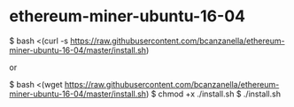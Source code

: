 # ethereum-miner-ubuntu-16-04
$ bash <(curl -s https://raw.githubusercontent.com/bcanzanella/ethereum-miner-ubuntu-16-04/master/install.sh)

or

$ bash <(wget https://raw.githubusercontent.com/bcanzanella/ethereum-miner-ubuntu-16-04/master/install.sh)
$ chmod +x ./install.sh
$ ./install.sh